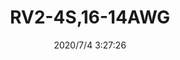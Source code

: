 ﻿---
layout: post 
title: RV2-4S,16-14AWG
overview: RV2-4S,16-14AWG
series: KT
part_number: RV2-4S
thumb_img: static/202007/433-thumb-20200704112809.jpg
small_img: static/202007/433-20200704112809.jpg
date: 2020/7/4 3:27:26
---



